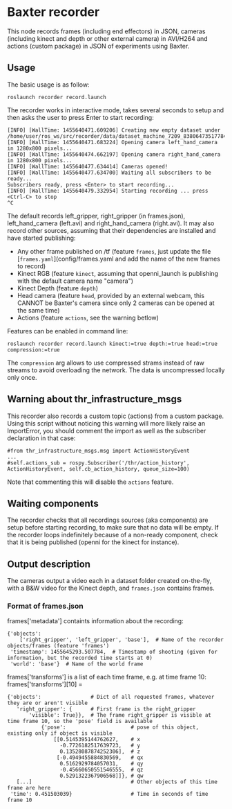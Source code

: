 # Baxter recorder
This node records frames (including end effectors) in JSON, cameras (including kinect and depth or other external camera) in AVI/H264 and actions (custom package) in JSON of experiments using Baxter.

## Usage
The basic usage is as follow:
```
roslaunch recorder record.launch
```
The recorder works in interactive mode, takes several seconds to setup and then asks the user to press Enter to start recording:
```
[INFO] [WallTime: 1455640471.609206] Creating new empty dataset under /home/user/ros_ws/src/recorder/data/dataset_machine_7209_8380647351778469359
[INFO] [WallTime: 1455640471.683224] Opening camera left_hand_camera in 1280x800 pixels...
[INFO] [WallTime: 1455640474.662197] Opening camera right_hand_camera in 1280x800 pixels...
[INFO] [WallTime: 1455640477.634414] Cameras opened!
[INFO] [WallTime: 1455640477.634700] Waiting all subscribers to be ready...
Subscribers ready, press <Enter> to start recording...
[INFO] [WallTime: 1455640479.332954] Starting recording ... press <Ctrl-C> to stop
^C
```
The default records left_gripper, right_gripper (in frames.json), left_hand_camera (left.avi) and right_hand_camera (right.avi).
It may also record other sources, assuming that their dependencies are installed and have started publishing:
- Any other frame published on /tf (feature `frames`, just update the file [`frames.yaml`](config/frames.yaml and add the name of the new frames to record)
- Kinect RGB (feature `kinect`, assuming that openni_launch is publishing with the default camera name "camera")
- Kinect Depth (feature `depth`)
- Head camera (feature `head`, provided by an external webcam, this CANNOT be Baxter's camera since only 2 cameras can be opened at the same time)
- Actions (feature `actions`, see the warning betlow)

Features can be enabled in command line:
```
roslaunch recorder record.launch kinect:=true depth:=true head:=true compression:=true
```
The `compression` arg allows to use compressed strams instead of raw streams to avoid overloading the network. The data is uncompressed locally only once.

## Warning about thr_infrastructure_msgs
This recorder also records a custom topic (actions) from a custom package.
Using this script without noticing this warning will more likely raise an ImportError, you should comment the import as well as the subscriber declaration in that case:
```
#from thr_infrastructure_msgs.msg import ActionHistoryEvent
...
#self.actions_sub = rospy.Subscriber('/thr/action_history', ActionHistoryEvent, self.cb_action_history, queue_size=100)
```
Note that commenting this will disable the `actions` feature.

## Waiting components
The recorder checks that all recordings sources (aka components) are setup before starting recording, to make sure that no data will be empty.
If the recorder loops indefinitely because of a non-ready component, check that it is being published (openni for the kinect for instance).

## Output description
The cameras output a video each in a dataset folder created on-the-fly, with a B&W video for the Kinect depth, and `frames.json` contains frames.

### Format of frames.json

frames['metadata'] containts information about the recording:
```
{'objects':
    ['right_gripper', 'left_gripper', 'base'],  # Name of the recorder objects/frames (feature 'frames')
 'timestamp': 1455645293.507784,  # Timestamp of shooting (given for information, but the recorded time starts at 0)
 'world': 'base'}  # Name of the world frame
```
frames['transforms'] is a list of each time frame, e.g. at time frame 10:
frames['transforms'][10] =
```
{'objects':                # Dict of all requested frames, whatever they are or aren't visible
   'right_gripper': {      # First frame is the right_gripper
       'visible': True}},  # The frame right_gripper is visible at time frame 10, so the 'pose' field is available
           {'pose':                     # pose of this object, existing only if object is visible
               [[0.5145395144762627,    # x
                 -0.7726182517639723,   # y
                 0.13528087874252306],  # z
                [-0.4949455884830569,   # qx
                 0.5162929784057031,    # qy
                 -0.45660650551546555,  # qz
                 0.5291322367906568]]}, # qw
   [...]                                # Other objects of this time frame are here
 'time': 0.451503039}                   # Time in seconds of time frame 10
 
```
